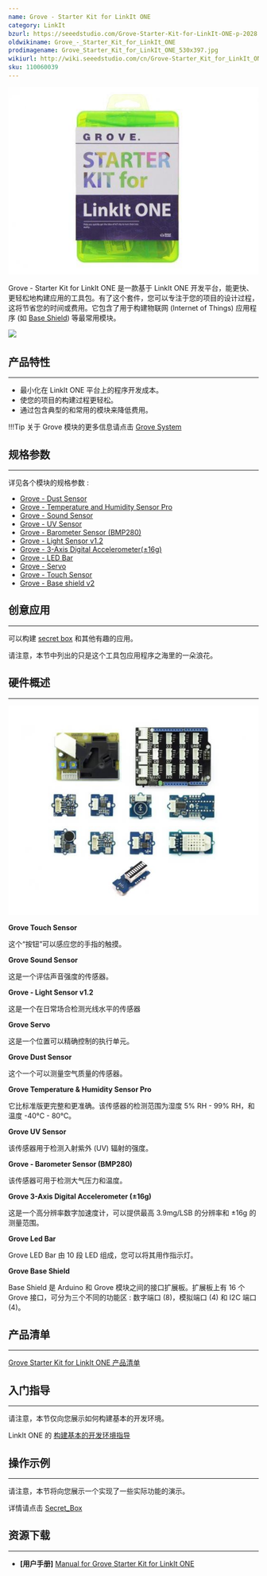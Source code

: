 ```yaml
---
name: Grove - Starter Kit for LinkIt ONE
category: LinkIt
bzurl: https://seeedstudio.com/Grove-Starter-Kit-for-LinkIt-ONE-p-2028.html
oldwikiname: Grove_-_Starter_Kit_for_LinkIt_ONE
prodimagename: Grove_Starter_Kit_for_LinkIt_ONE_530x397.jpg
wikiurl: http://wiki.seeedstudio.com/cn/Grove-Starter_Kit_for_LinkIt_ONE
sku: 110060039
---
```


![](https://raw.githubusercontent.com/SeeedDocument/Grove-Starter_Kit_for_LinkIt_ONE/master/img/Grove_Starter_Kit_for_LinkIt_ONE_530x397.jpg)

Grove - Starter Kit for LinkIt ONE 是一款基于 LinkIt ONE 开发平台，能更快、更轻松地构建应用的工具包。有了这个套件，您可以专注于您的项目的设计过程，这将节省您的时间或费用。它包含了用于构建物联网 (Internet of Things) 应用程序 (如 [Base Shield](/Base_Shield_V2)) 等最常用模块。

[![](https://github.com/SeeedDocument/wiki_chinese/raw/master/docs/images/click_to_buy.PNG)](https://item.taobao.com/item.htm?spm=a230r.1.14.1.16c5d876F9t1uT&id=45554153789&ns=1&abbucket=1#detail)

## 产品特性
--------

-   最小化在 LinkIt ONE 平台上的程序开发成本。
-   使您的项目的构建过程更轻松。
-   通过包含典型的和常用的模块来降低费用。

!!!Tip
    关于 Grove 模块的更多信息请点击 [Grove System](http://wiki.seeedstudio.com/cn/Grove_System/)


## 规格参数
-------------

详见各个模块的规格参数 :

-   [Grove - Dust Sensor](http://wiki.seeedstudio.com/cn/Grove-Dust_Sensor/)
-   [Grove - Temperature and Humidity Sensor Pro](http://wiki.seeedstudio.com/cn/Grove-Temperature_and_Humidity_Sensor_Pro/)
-   [Grove - Sound Sensor](http://wiki.seeedstudio.com/cn/Grove-Sound_Sensor/)
-   [Grove - UV Sensor](http://wiki.seeedstudio.com/cn/Grove-UV_Sensor/)
-   [Grove - Barometer Sensor (BMP280)](http://wiki.seeedstudio.com/cn/Grove-Barometer_Sensor-BMP280/)
-   [Grove - Light Sensor v1.2](http://wiki.seeedstudio.com/cn/Grove-Light_Sensor/)
-   [Grove - 3-Axis Digital Accelerometer(±16g)](http://wiki.seeedstudio.com/cn/Grove-3-Axis_Digital_Accelerometer-16g/)
-   [Grove - LED Bar](http://wiki.seeedstudio.com/cn/Grove-LED_Bar/)
-   [Grove - Servo](http://wiki.seeedstudio.com/cn/Grove-Servo/)
-   [Grove - Touch Sensor](http://wiki.seeedstudio.com/cn/Grove-Touch_Sensor/)
-   [Grove - Base shield v2](http://wiki.seeedstudio.com/cn/Base_Shield_V2/)

## 创意应用
-----------------

可以构建 [secret box](/Secret_Box) 和其他有趣的应用。

请注意，本节中列出的只是这个工具包应用程序之海里的一朵浪花。

## 硬件概述
-----------------

![](https://raw.githubusercontent.com/SeeedDocument/Grove-Starter_Kit_for_LinkIt_ONE/master/img/Grove_Starter_Kit_for_LinkIt_ONE_modules.jpg)

**Grove Touch Sensor**

这个“按钮”可以感应您的手指的触摸。

**Grove Sound Sensor**

这是一个评估声音强度的传感器。

**Grove - Light Sensor v1.2**

这是一个在日常场合检测光线水平的传感器

**Grove Servo**

这是一个位置可以精确控制的执行单元。

**Grove Dust Sensor**

这个一个可以测量空气质量的传感器。

**Grove Temperature & Humidity Sensor Pro**

它比标准版更完整和更准确。该传感器的检测范围为湿度 5% RH - 99% RH，和温度 -40°C - 80°C。

**Grove UV Sensor**

该传感器用于检测入射紫外 (UV) 辐射的强度。

**Grove - Barometer Sensor (BMP280)**

该传感器可用于检测大气压力和温度。

**Grove 3-Axis Digital Accelerometer (±16g)**

这是一个高分辨率数字加速度计，可以提供最高 3.9mg/LSB 的分辨率和 ±16g 的测量范围。

**Grove Led Bar**

Grove LED Bar 由 10 段 LED 组成，您可以将其用作指示灯。

**Grove Base Shield**

Base Shield 是 Arduino 和 Grove 模块之间的接口扩展板。扩展板上有 16 个 Grove 接口，可分为三个不同的功能区 : 数字端口 (8)，模拟端口 (4) 和 I2C 端口 (4)。

## 产品清单
---------

[Grove Starter Kit for LinkIt ONE 产品清单](https://raw.githubusercontent.com/SeeedDocument/Grove-Starter_Kit_for_LinkIt_ONE/master/res/Parts_List_Grove_Starter_Kit_for_LinkIt_ONE.pdf)

## 入门指导
-----------

请注意，本节仅向您展示如何构建基本的开发环境。

LinkIt ONE 的 [构建基本的开发环境指导](/LinkIt_ONE)

## 操作示例
-----

请注意，本节将向您展示一个实现了一些实际功能的演示。

详情请点击 [Secret_Box](/Secret_Box)

## 资源下载
---------

- **[用户手册]** [Manual for Grove Starter Kit for LinkIt ONE](https://raw.githubusercontent.com/SeeedDocument/Grove-Starter_Kit_for_LinkIt_ONE/master/res/Manual_for_Grove_Starter_kit_for_LinkIt_ONE_compressed.pdf)


<!-- This Markdown file was created from http://www.seeedstudio.com/wiki/Grove_-_Starter_Kit_for_LinkIt_ONE -->
